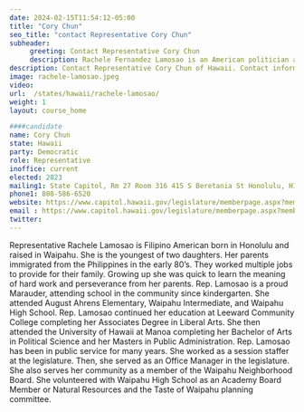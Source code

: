 ```yaml
---
date: 2024-02-15T11:54:12-05:00
title: "Cory Chun"
seo_title: "contact Representative Cory Chun"
subheader:
     greeting: Contact Representative Cory Chun
     description: Rachele Fernandez Lamosao is an American politician and member of the Democratic Party, currently serving in the Hawaii House of Representatives for the 36th district.
description: Contact Representative Cory Chun of Hawaii. Contact information for Cory Chun includes email address, phone number, and mailing address.
image: rachele-lamosao.jpeg
video:
url:  /states/hawaii/rachele-lamosao/
weight: 1
layout: course_home

####candidate
name: Cory Chun
state: Hawaii
party: Democratic
role: Representative
inoffice: current
elected: 2023
mailing1: State Capitol, Rm 27 Room 316 415 S Beretania St Honolulu, HI 96813
phone1: 808-586-6520
website: https://www.capitol.hawaii.gov/legislature/memberpage.aspx?member=270&year=2024/
email : https://www.capitol.hawaii.gov/legislature/memberpage.aspx?member=270&year=2024/
twitter:
---
```


Representative Rachele Lamosao is Filipino American born in Honolulu and raised in Waipahu. She is the youngest of two daughters. Her parents immigrated from the Philippines in the early 80’s. They worked multiple jobs to provide for their family. Growing up she was quick to learn the meaning of hard work and perseverance from her parents.
Rep. Lamosao is a proud Marauder, attending school in the community since kindergarten. She attended August Ahrens Elementary, Waipahu Intermediate, and Waipahu High School.
Rep. Lamosao continued her education at Leeward Community College completing her Associates Degree in Liberal Arts. She then attended the University of Hawaii at Manoa completing her Bachelor of Arts in Political Science and her Masters in Public Administration.
Rep. Lamosao has been in public service for many years. She worked as a session staffer at the legislature. Then, she served as an Office Manager in the legislature.
She also serves her community as a member of the Waipahu Neighborhood Board. She volunteered with Waipahu High School as an Academy Board Member or Natural Resources and the Taste of Waipahu planning committee.
